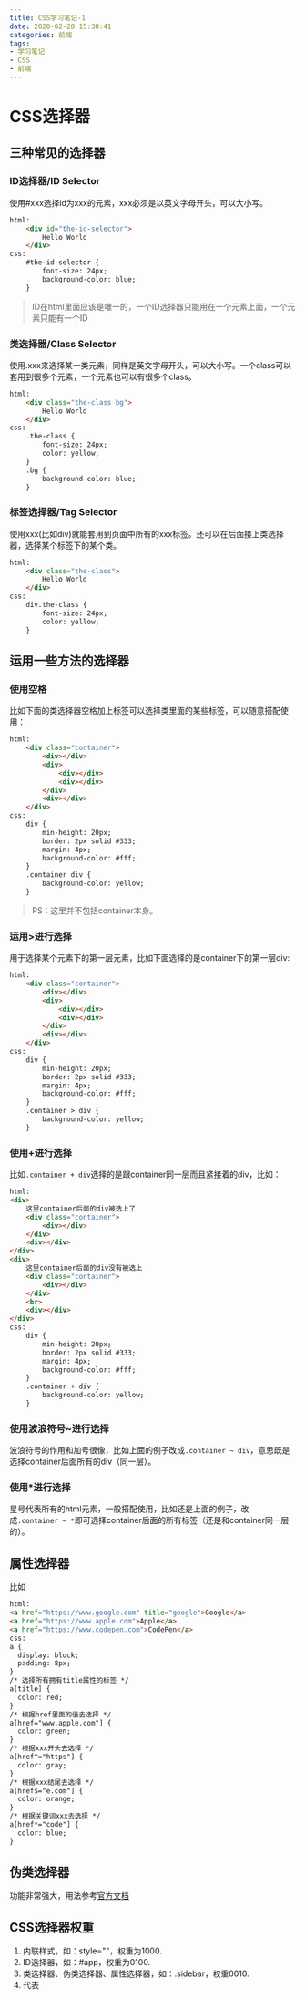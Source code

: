 ```yaml
---
title: CSS学习笔记-1
date: 2020-02-28 15:38:41
categories: 前端
tags: 
- 学习笔记
- CSS
- 前端
---
```


# CSS选择器

## 三种常见的选择器
### ID选择器/ID Selector
使用#xxx选择id为xxx的元素，xxx必须是以英文字母开头，可以大小写。
```html
html:
    <div id="the-id-selector">
        Hello World
    </div>
css:
    #the-id-selector {
        font-size: 24px;
        background-color: blue;
    }
```

> ID在html里面应该是唯一的，一个ID选择器只能用在一个元素上面，一个元素只能有一个ID

### 类选择器/Class Selector
使用.xxx来选择某一类元素，同样是英文字母开头，可以大小写。一个class可以套用到很多个元素，一个元素也可以有很多个class。
```html
html:
    <div class="the-class bg">
        Hello World
    </div>
css:
    .the-class {
        font-size: 24px;
        color: yellow;
    }
    .bg {
        background-color: blue;
    }
```

### 标签选择器/Tag Selector
使用xxx(比如div)就能套用到页面中所有的xxx标签。还可以在后面接上类选择器，选择某个标签下的某个类。
```html
html:
    <div class="the-class">
        Hello World
    </div>
css:
    div.the-class {
        font-size: 24px;
        color: yellow;
    }
```

## 运用一些方法的选择器
### 使用空格
比如下面的类选择器空格加上标签可以选择类里面的某些标签，可以随意搭配使用：
```html
html:
    <div class="container">
        <div></div>
        <div>
            <div></div>
            <div></div>
        </div>
        <div></div>
    </div>
css:
    div {
        min-height: 20px;
        border: 2px solid #333;
        margin: 4px;
        background-color: #fff;
    }
    .container div {
        background-color: yellow;
    }
```
> PS：这里并不包括container本身。

### 运用>进行选择
用于选择某个元素下的第一层元素，比如下面选择的是container下的第一层div:
```html
html:
    <div class="container">
        <div></div>
        <div>
            <div></div>
            <div></div>
        </div>
        <div></div>
    </div>
css:
    div {
        min-height: 20px;
        border: 2px solid #333;
        margin: 4px;
        background-color: #fff;
    }
    .container > div {
        background-color: yellow;
    }
```

### 使用+进行选择
比如`.container + div`选择的是跟container同一层而且紧接着的div，比如：
```html
html:
<div>
    这里container后面的div被选上了
    <div class="container">
        <div></div>
    </div>
    <div></div>
</div>
<div>
    这里container后面的div没有被选上
    <div class="container">
        <div></div>
    </div>
    <br>
    <div></div>
</div>
css:
    div {
        min-height: 20px;
        border: 2px solid #333;
        margin: 4px;
        background-color: #fff;
    }
    .container + div {
        background-color: yellow;
    }
```

### 使用波浪符号~进行选择
波浪符号的作用和加号很像，比如上面的例子改成`.container ~ div`，意思既是选择container后面所有的div（同一层）。

### 使用*进行选择
星号代表所有的html元素，一般搭配使用，比如还是上面的例子，改成`.container ~ *`即可选择container后面的所有标签（还是和container同一层的）。

## 属性选择器
比如
```html
html:
<a href="https://www.google.com" title="google">Google</a>
<a href="https://www.apple.com">Apple</a>
<a href="https://www.codepen.com">CodePen</a>
css:
a {
  display: block;
  padding: 8px;
}
/* 选择所有拥有title属性的标签 */
a[title] {
  color: red;
}
/* 根据href里面的值去选择 */
a[href="www.apple.com"] {
  color: green;
}
/* 根据xxx开头去选择 */
a[href^="https"] {
  color: gray;
}
/* 根据xxx结尾去选择 */
a[href$="e.com"] {
  color: orange;
}
/* 根据关键词xxx去选择 */
a[href*="code"] {
  color: blue;
}
```

## 伪类选择器
功能非常强大，用法参考[官方文档](https://developer.mozilla.org/en-US/docs/Learn/CSS/Building_blocks/Selectors/Pseudo-classes_and_pseudo-elements)

## CSS选择器权重
1. 内联样式，如：style=""，权重为1000.
2. ID选择器，如：#app，权重为0100.
3. 类选择器、伪类选择器、属性选择器，如：.sidebar，权重0010.
4. 代表